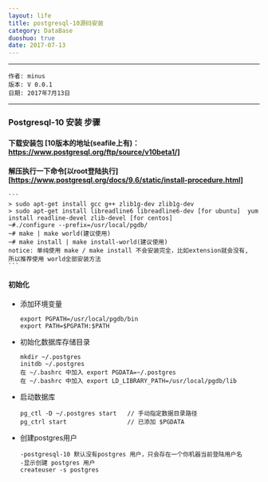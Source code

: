 ```yaml
---
layout: life
title: postgresql-10源码安装
category: DataBase
duoshuo: true
date: 2017-07-13
---
```


******

	作者: minus
	版本: V 0.0.1
	日期: 2017年7月13日

<!-- more -->

*******
### Postgresql-10 安装 步骤

#### 下载安装包 [10版本的地址(seafile上有)： https://www.postgresql.org/ftp/source/v10beta1/]

#### 解压执行一下命令[以root登陆执行][https://www.postgresql.org/docs/9.6/static/install-procedure.html]
	```
	> sudo apt-get install gcc g++ zlib1g-dev zlib1g-dev
	> sudo apt-get install libreadline6 libreadline6-dev [for ubuntu]  yum install readline-devel zlib-devel [for centos]
	~#./configure --prefix=/usr/local/pgdb/
	~# make | make world(建议使用)
	~# make install | make install-world(建议使用)
	notice: 单纯使用 make / make install 不会安装完全，比如extension就会没有,　所以推荐使用 world全部安装方法
	```

#### 初始化
* 添加环境变量
	```
	export PGPATH=/usr/local/pgdb/bin                                           
	export PATH=$PGPATH:$PATH
	```

* 初始化数据库存储目录
	```
	mkdir ~/.postgres
	initdb ~/.postgres
	在 ~/.bashrc 中加入 export PGDATA=~/.postgres 
	在 ~/.bashrc 中加入 export LD_LIBRARY_PATH=/usr/local/pgdb/lib
	```

* 启动数据库
	```
	pg_ctl -D ~/.postgres start   // 手动指定数据目录路径
	pg_ctrl start                 // 已添加 $PGDATA 
	```
	
* 创建postgres用户
	```
	-postgresql-10 默认没有postgres 用户，只会存在一个你机器当前登陆用户名
	-显示创建 postgres 用户
	createuser -s postgres
	```
